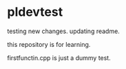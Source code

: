 # pldevtest

testing new changes. updating readme.

this repository is for learning.

firstfunctin.cpp is just a dummy test. 